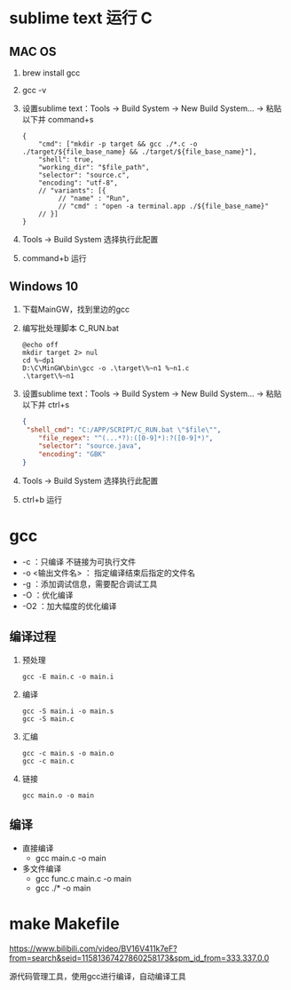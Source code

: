 # sublime text 运行 C

## MAC OS

1. brew install gcc

2. gcc -v

3. 设置sublime text：Tools → Build System → New Build System... → 粘贴以下并 command+s

   ```
   {
       "cmd": ["mkdir -p target && gcc ./*.c -o ./target/${file_base_name} && ./target/${file_base_name}"],
       "shell": true,
       "working_dir": "$file_path",
       "selector": "source.c",
       "encoding": "utf-8",
       // "variants": [{
       		// "name" : "Run",
       		// "cmd" : "open -a terminal.app ./${file_base_name}"
       // }]
   }
   ```

4. Tools → Build System 选择执行此配置

5. command+b 运行

## Windows 10

1. 下载MainGW，找到里边的gcc

2. 编写批处理脚本 C_RUN.bat

   ```
   @echo off
   mkdir target 2> nul
   cd %~dp1
   D:\C\MinGW\bin\gcc -o .\target\%~n1 %~n1.c
   .\target\%~n1
   ```

3. 设置sublime text：Tools → Build System → New Build System... → 粘贴以下并 ctrl+s

   ```json
   {
   	"shell_cmd": "C:/APP/SCRIPT/C_RUN.bat \"$file\"",
       "file_regex": "^(...*?):([0-9]*):?([0-9]*)",
       "selector": "source.java",
       "encoding": "GBK"
   }
   ```

4. Tools → Build System 选择执行此配置

5. ctrl+b 运行



# gcc

- -c ：只编译 不链接为可执行文件
- -o <输出文件名> ： 指定编译结束后指定的文件名
- -g ：添加调试信息，需要配合调试工具
- -O ：优化编译
- -O2 ：加大幅度的优化编译

## 编译过程

1. 预处理

   ```
   gcc -E main.c -o main.i
   ```

2. 编译

   ```
   gcc -S main.i -o main.s
   gcc -S main.c
   ```

3. 汇编

   ```
   gcc -c main.s -o main.o
   gcc -c main.c
   ```

4. 链接

   ```
   gcc main.o -o main
   ```

## 编译 

- 直接编译 
  - gcc main.c -o main
- 多文件编译
  - gcc func.c main.c -o main
  - gcc ./* -o main

# make Makefile

https://www.bilibili.com/video/BV16V411k7eF?from=search&seid=11581367427860258173&spm_id_from=333.337.0.0

源代码管理工具，使用gcc进行编译，自动编译工具

